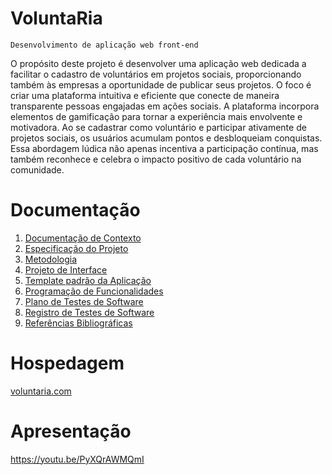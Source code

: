 # VoluntaRia

`Desenvolvimento de aplicação web front-end`

O propósito deste projeto é desenvolver uma aplicação web dedicada a facilitar o cadastro de voluntários em projetos sociais, proporcionando também às empresas a oportunidade de publicar seus projetos. O foco é criar uma plataforma intuitiva e eficiente que conecte de maneira transparente pessoas engajadas em ações sociais. A plataforma incorpora elementos de gamificação para tornar a experiência mais envolvente e motivadora. Ao se cadastrar como voluntário e participar ativamente de projetos sociais, os usuários acumulam pontos e desbloqueiam conquistas. Essa abordagem lúdica não apenas incentiva a participação contínua, mas também reconhece e celebra o impacto positivo de cada voluntário na comunidade.

# Documentação

<ol>
<li><a href="documentos/01-Documentação de Contexto.md"> Documentação de Contexto</a></li>
<li><a href="documentos/02-Especificação do Projeto.md"> Especificação do Projeto</a></li>
<li><a href="documentos/03-Metodologia.md"> Metodologia</a></li>
<li><a href="documentos/04-Projeto de Interface.md"> Projeto de Interface</a></li>
<li><a href="documentos/05-Template padrão da Aplicação.md"> Template padrão da Aplicação</a></li>
<li><a href="documentos/06-Programação de Funcionalidades.md"> Programação de Funcionalidades</a></li>
<li><a href="documentos/07-Plano de Testes de Software.md"> Plano de Testes de Software</a></li>
<li><a href="documentos/08-Registro de Testes de Software.md"> Registro de Testes de Software</a></li>
<li><a href="documentos/09-Referências Bibliográficas.md"> Referências Bibliográficas</a></li>
</ol>

# Hospedagem

[voluntaria.com](https://voluntaria.vercel.app/index.html)

# Apresentação

https://youtu.be/PyXQrAWMQmI
